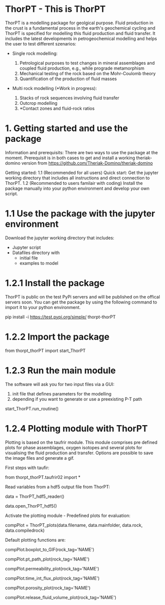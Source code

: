 # ThorPT - This is ThorPT
ThorPT is a modelling package for geolgical purpose. Fluid production in the crust is a fundamental process in the earth's geochemical cycling and ThorPT is specified for modelling this fluid production and fluid transfer. It includes the latest developments in petrogeochemical modelling and helps the user to test different szenarios:
- Single rock modelling:
    1. Petrological purposes to test changes in mineral assemblages and coupled fluid production, e.g., while prograde metamorphism
    2. Mechanical testing of the rock based on the Mohr-Coulomb theory
    3. Quantification of the production of fluid masses

- Multi rock modelling (*Work in progress):
    1. Stacks of rock sequences involving fluid transfer
    2. Outcrop modelling
    3. *Contact zones and fluid-rock ratios

# 1. Getting started and use the package
Information and prerequisits:
There are two ways to use the package at the moment. Prerequisit is in both cases to get and install a working theriak-domino version from
https://github.com/Theriak-Domino/theriak-domino

Getting started:
1.1 (Recommended for all users) Quick start: Get the jupyter working directory that includes all instructions and direct connection to ThorPT.
1.2 (Recommended to users familair with coding) Install the package manually into your python environment and develop your own script.

# 1.1 Use the package with the jupyter environment
Download the jupyter working directory that includes:
- Jupyter script
- Datafiles directory with
    - initial file
    - examples to model

# 1.2.1 Install the package
ThorPT is public on the test PyPi servers and will be published on the offical servers soon. You can get the package by using the following command to import it to your python environment.

pip install -i https://test.pypi.org/simple/ thorpt-thorPT

# 1.2.2 Import the package
from thorpt_thorPT import start_ThorPT


# 1.2.3 Run the main module
The software will ask you for two input files via a GUI:
1. init file that defines parameters for the modelling
2. depending if you want to generate or use a preexisting P-T path

start_ThorPT.run_routine()


# 1.2.4 Plotting module with ThorPT
Plotting is based on the taufrir module. This module comprises pre defined plots for phase assemblages, oxygen isotopes and several plots for visualising the fluid production and transfer. Options are possible to save the image files and generate a gif.

First steps with taufir:

from thorpt_thorPT.taufrir02 import *

Read variables from a hdf5 output file from ThorPT:

data = ThorPT_hdf5_reader()

data.open_ThorPT_hdf5()

Activate the plotting module - Predefined plots for evaluation:

compPlot = ThorPT_plots(data.filename, data.mainfolder, data.rock, data.compiledrock)

Default plotting functions are:

compPlot.boxplot_to_GIF(rock_tag='NAME')

compPlot.pt_path_plot(rock_tag='NAME')

compPlot.permeability_plot(rock_tag='NAME')

compPlot.time_int_flux_plot(rock_tag='NAME')

compPlot.porosity_plot(rock_tag='NAME')

compPlot.release_fluid_volume_plot(rock_tag='NAME')
